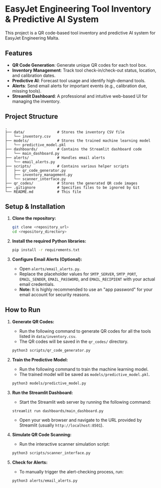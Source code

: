 # EasyJet Engineering Tool Inventory & Predictive AI System

This project is a QR code-based tool inventory and predictive AI system for EasyJet Engineering Malta.

## Features

- **QR Code Generation**: Generate unique QR codes for each tool box.
- **Inventory Management**: Track tool check-in/check-out status, location, and calibration dates.
- **Predictive AI**: Forecast tool usage and identify high-demand tools.
- **Alerts**: Send email alerts for important events (e.g., calibration due, missing tools).
- **Streamlit Dashboard**: A professional and intuitive web-based UI for managing the inventory.

## Project Structure

```
.
├── data/               # Stores the inventory CSV file
│   └── inventory.csv
├── models/             # Stores the trained machine learning model
│   └── predictive_model.pkl
├── dashboards/         # Contains the Streamlit dashboard code
│   └── main_dashboard.py
├── alerts/             # Handles email alerts
│   └── email_alerts.py
├── scripts/            # Contains various helper scripts
│   ├── qr_code_generator.py
│   ├── inventory_management.py
│   └── scanner_interface.py
├── qr_codes/           # Stores the generated QR code images
├── .gitignore          # Specifies files to be ignored by Git
└── README.md           # This file
```

## Setup & Installation

1.  **Clone the repository:**
    ```bash
    git clone <repository_url>
    cd <repository_directory>
    ```

2.  **Install the required Python libraries:**
    ```bash
    pip install -r requirements.txt
    ```

3.  **Configure Email Alerts (Optional):**
    - Open `alerts/email_alerts.py`.
    - Replace the placeholder values for `SMTP_SERVER`, `SMTP_PORT`, `EMAIL_SENDER`, `EMAIL_PASSWORD`, and `EMAIL_RECIPIENT` with your actual email credentials.
    - **Note:** It is highly recommended to use an "app password" for your email account for security reasons.

## How to Run

1.  **Generate QR Codes:**
    - Run the following command to generate QR codes for all the tools listed in `data/inventory.csv`.
    - The QR codes will be saved in the `qr_codes/` directory.
    ```bash
    python3 scripts/qr_code_generator.py
    ```

2.  **Train the Predictive Model:**
    - Run the following command to train the machine learning model.
    - The trained model will be saved as `models/predictive_model.pkl`.
    ```bash
    python3 models/predictive_model.py
    ```

3.  **Run the Streamlit Dashboard:**
    - Start the Streamlit web server by running the following command:
    ```bash
    streamlit run dashboards/main_dashboard.py
    ```
    - Open your web browser and navigate to the URL provided by Streamlit (usually `http://localhost:8501`).

4.  **Simulate QR Code Scanning:**
    - Run the interactive scanner simulation script:
    ```bash
    python3 scripts/scanner_interface.py
    ```

5.  **Check for Alerts:**
    - To manually trigger the alert-checking process, run:
    ```bash
    python3 alerts/email_alerts.py
    ```
